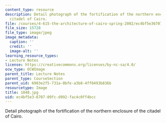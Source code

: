 ```yaml
---
content_type: resource
description: Detail photograph of the fortification of the northern enclosure of the
  citadel of Cairo.
file: /courses/4-615-the-architecture-of-cairo-spring-2002/ec4bf5e3670709fcd992fac4c0ff4bcc_1048.jpg
file_size: 15728
file_type: image/jpeg
image_metadata:
  caption: ''
  credit: ''
  image-alt: ''
learning_resource_types:
- Lecture Notes
license: https://creativecommons.org/licenses/by-nc-sa/4.0/
ocw_type: OCWImage
parent_title: Lecture Notes
parent_type: CourseSection
parent_uid: 6903e2f5-731a-0bfe-a3b8-4ff0493b836b
resourcetype: Image
title: 1048.jpg
uid: ec4bf5e3-6707-09fc-d992-fac4c0ff4bcc
---
```

Detail photograph of the fortification of the northern enclosure of the citadel of Cairo.